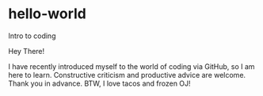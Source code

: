 # hello-world
Intro to coding

Hey There!

I have recently introduced myself to the world of coding via GitHub, so I am here to learn. Constructive criticism and productive advice are welcome. Thank you in advance.
BTW, I love tacos and frozen OJ!
